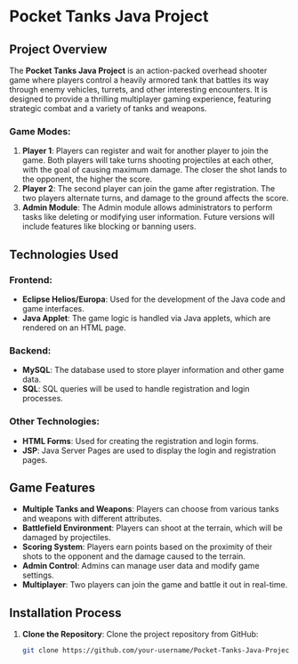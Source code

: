 # **Pocket Tanks Java Project**

## **Project Overview**
The **Pocket Tanks Java Project** is an action-packed overhead shooter game where players control a heavily armored tank that battles its way through enemy vehicles, turrets, and other interesting encounters. It is designed to provide a thrilling multiplayer gaming experience, featuring strategic combat and a variety of tanks and weapons.

### **Game Modes:**
1. **Player 1**: Players can register and wait for another player to join the game. Both players will take turns shooting projectiles at each other, with the goal of causing maximum damage. The closer the shot lands to the opponent, the higher the score.
2. **Player 2**: The second player can join the game after registration. The two players alternate turns, and damage to the ground affects the score.
3. **Admin Module**: The Admin module allows administrators to perform tasks like deleting or modifying user information. Future versions will include features like blocking or banning users.

## **Technologies Used**

### **Frontend:**
- **Eclipse Helios/Europa**: Used for the development of the Java code and game interfaces.
- **Java Applet**: The game logic is handled via Java applets, which are rendered on an HTML page.

### **Backend:**
- **MySQL**: The database used to store player information and other game data.
- **SQL**: SQL queries will be used to handle registration and login processes.

### **Other Technologies:**
- **HTML Forms**: Used for creating the registration and login forms.
- **JSP**: Java Server Pages are used to display the login and registration pages.

## **Game Features**
- **Multiple Tanks and Weapons**: Players can choose from various tanks and weapons with different attributes.
- **Battlefield Environment**: Players can shoot at the terrain, which will be damaged by projectiles.
- **Scoring System**: Players earn points based on the proximity of their shots to the opponent and the damage caused to the terrain.
- **Admin Control**: Admins can manage user data and modify game settings.
- **Multiplayer**: Two players can join the game and battle it out in real-time.

## **Installation Process**

1. **Clone the Repository**:
   Clone the project repository from GitHub:
   ```bash
   git clone https://github.com/your-username/Pocket-Tanks-Java-Project.git
